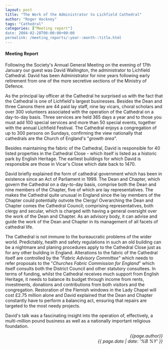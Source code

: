 ```yaml
---
layout: post
title: "The Work of the Administrator to Lichfield Cathedral"
author: "Roger Hockney"
tags: "Cathedral"
categories: [“Meeting report"]
date: 2004-02-28T00:00:00+00:00
permalink: /meeting_reports/:year-:month-:title.html
---
```

#### Meeting Report ####

Following the Society's Annual General Meeting on the evening of 17th January our guest was David Wallington, the administrator to Lichfield Cathedral. David has been Administrator for nine years following early retirement from one of the more secretive sections of the Ministry of Defence. 

As the principal lay officer at the Cathedral he surprised us with the fact that the Cathedral is one of Lichfield's largest businesses. Besides the Dean and three Canons there are 44 paid lay staff, nine lay vicars, choral scholars and over 300 volunteers associated with the operation of the Cathedral on a day-to-day basis. Three services are held 365 days a year and to those you must add 100 special services and more than 50 special events, together with the annual Lichfield Festival. The Cathedral enjoys a congregation of up to 300 persons on Sundays, confirming the view nationally that cathedrals are the Church of England's "*growth area*". 

Besides maintaining the fabric of the Cathedral, David is responsible for 40 listed properties in the Cathedral Close - which itself is listed as a historic park by English Heritage. The earliest buildings for which David is responsible are those in Vicar's Close which date back to 1470. 

David briefly explained the form of cathedral government which has been in existence since an Act of Parliament in 1999. The Dean and Chapter, which govern the Cathedral on a day-to-day basis, comprise both the Dean and nine members of the Chapter, five of which are lay representatives. The makes the Cathedral quite unusual in England since the lay members of the Chapter could potentially outvote the Clergy! Overarching the Dean and Chapter comes the Cathedral Council; comprising representatives, both clergy and secular, which is charged with having a general oversight over the work of the Dean and Chapter. As an advisory body, it can advise and guide the work of the Dean and Chapter in its management of all facets of cathedral life. 

The Cathedral is not immune to the bureaucratic problems of the wider world. Predictably, health and safety regulations in such an old building can be a nightmare and planing procedures apply to the Cathedral Close just as for any other building in England. Alterations to the fabric of the Cathedral itself are controlled by the "*Fabric Advisory Committee*" which needs to refer proposals to the "*Churches Fabric Commission for England*" which itself consults both the District Council and other statutory consultees. In terms of funding, whilst the Cathedral receives much support from English Heritage, it needs to balance its budget through income from rents, investments, donations and contributions from both visitors and the congregation. Restoration of the Flemish windows in the Lady Chapel will cost £2.75 million alone and David explained that the Dean and Chapter constantly have to perform a balancing act, ensuring that repairs are targeted to the most needy projects. 

David's talk was a fascinating insight into the operation of, effectively, a multi-million pound business as well as a nationally important religious foundation. 

<p align="right"><i> {{page.author}} <br> {{ page.date | date: '%B %Y' }} </i></p>
